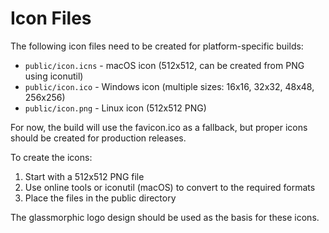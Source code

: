 # Icon Files

The following icon files need to be created for platform-specific builds:

- `public/icon.icns` - macOS icon (512x512, can be created from PNG using iconutil)
- `public/icon.ico` - Windows icon (multiple sizes: 16x16, 32x32, 48x48, 256x256)  
- `public/icon.png` - Linux icon (512x512 PNG)

For now, the build will use the favicon.ico as a fallback, but proper icons should be created for production releases.

To create the icons:
1. Start with a 512x512 PNG file
2. Use online tools or iconutil (macOS) to convert to the required formats
3. Place the files in the public directory

The glassmorphic logo design should be used as the basis for these icons.
